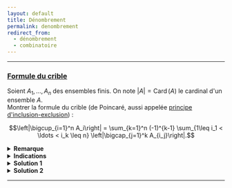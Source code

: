 ```yaml
---
layout: default
title: Dénombrement
permalink: denombrement
redirect_from:
  - dénombrement
  - combinatoire
---
```


---

<h3 id="formule-du-crible">
  <a href="#formule-du-crible" class="header">
  Formule du crible</a>
</h3>

Soient $A_1, \ldots, A_n$ des ensembles finis. On note $|A| = \operatorname{Card}(A)$ le cardinal d'un ensemble $A$.<br>
Montrer la formule du crible (de Poincaré, aussi appelée <a href="https://fr.wikipedia.org/wiki/Principe_d'inclusion-exclusion" target="_blank">principe d'inclusion-exclusion</a>) :

$$\left|\bigcup_{i=1}^n A_i\right| = \sum_{k=1}^n (-1)^{k-1} \sum_{1\leq i_1 < \ldots < i_k \leq n} \left|\bigcap_{j=1}^k A_{i_j}\right|.$$

<details>
  <summary><b>Remarque</b></summary>
    La formule du crible s'écrit aussi :
    $$\left|\bigcup_{i=1}^n A_i\right| = \sum_{k=1}^n (-1)^{k-1} \sum_{\substack{J\subset\{1,\ldots,n\}\\|J|=k}} \left|\bigcap_{j\in J} A_j\right|.$$
    Plus généralement, si $(A_i)_{i\in I}$ est une famille finie d'ensembles finis, on a :
    $$\left|\bigcup_{i\in I} A_i\right| = \sum_{\substack{J\subset I\\J\neq\emptyset}} (-1)^{|J|-1} \left|\bigcap_{j\in J} A_j\right|.$$
    Des démonstrations de ces formules peuvent être trouvées sur <a href="https://fr.wikiversity.org/wiki/Formule_du_crible/Démonstration_de_la_formule_du_crible" target="_blank">Wikiversité</a>.
</details>

<details>
  <summary><b>Indications</b></summary>
		<details>
			<summary><u>Indication solution 1</u></summary>
				Récurrence en utilisant $|A\cup B| = |A| + |B| - |A\cap B|$ et puis bien réarranger les termes.
		</details>
    <details>
			<summary><u>Indication solution 2</u></summary>
				Utiliser les fonctions indicatrices : $\mathbb 1_A(x) = 1$ si $x\in A$ et $\mathbb 1_A(x) = 0$ sinon.<br>
				Puis exploiter leurs propriétés de l'intersection, l'union et le passage au complémentaire (cf. l'exercice sur les <a href="/raisonnement-et-vocabulaire-ensembliste#fonction-indicatrice-proprietes" target="_blank">propriétés des fonctions indicatrices</a>).
				<details>
					<summary><u>Propriétés des fonctions indicatrices</u></summary>
						$$\mathbb 1_{A\cap B} = \mathbb 1_A \cdot \mathbb 1_B \qquad \mathbb 1_{A\cup B} = \mathbb 1_A + \mathbb 1_B - \mathbb 1_A \cdot \mathbb 1_B \qquad \mathbb 1_{\overline{A}} = 1 - \mathbb 1_A.$$
						$$|A| = \sum_{x\in A} \mathbb 1_A(x) = \sum_{x\in E} \mathbb 1_A(x) \quad \text{pour tout ensemble } A\subset E.$$
				</details>
    </details>
</details>

<details>
  <summary><b>Solution 1</b></summary>
    Montrons la formule du crible par récurrence sur $n\in\mathbb{N}^*$.<br>
    <li>
      <u>Initialisation :</u><br>
      Pour $n=1$, on a
      $$\left|\bigcup_{i=1}^1 A_i\right| = |A_1| \quad \text{et} \quad \sum_{k=1}^1 (-1)^{k-1} \sum_{1\leq i_1 \leq 1} \left|\bigcap_{j=1}^k A_{i_j}\right| = (-1)^0 |A_1| = |A_1|.$$
      Donc la formule du crible est vraie pour $n=1$.
    </li>
    <li>
      <u>Hérédité :</u><br>
      $$\begin{align*}
      \left|\bigcup_{i=1}^{n+1} A_i\right| &=\left|\left(\bigcup_{i=1}^{n} A_i\right) \cup A_{n+1}\right|\\
      &=\left|\bigcup_{i=1}^{n} A_i\right| + |A_{n+1}| - \left|\left(\bigcup_{i=1}^{n} A_i\right) \cap A_{n+1}\right| \quad (|A\cup B| = |A| + |B| - |A\cap B|)\\
      &=\left|\bigcup_{i=1}^{n} A_i\right| + |A_{n+1}| - \left|\bigcup_{i=1}^{n} (A_i \cap A_{n+1})\right| \quad \text{(distributivité de l'intersection sur l'union)}\\
      &=\sum_{k=1}^n (-1)^{k-1} \sum_{1\leq i_1 < \ldots < i_k \leq n} \left|\bigcap_{j=1}^k A_{i_j}\right| + |A_{n+1}|\\
      &\quad - \sum_{k=1}^n (-1)^{k-1} \sum_{1\leq i_1 < \ldots < i_k \leq n} \left|\bigcap_{j=1}^k A_{i_j} \cap A_{n+1}\right| \quad \text{(par hypothèse de récurrence)}\\
      &=\sum_{k=1}^n (-1)^{k-1} \sum_{1\leq i_1 < \ldots < i_k \leq n} \left|\bigcap_{j=1}^k A_{i_j}\right| + |A_{n+1}| + \sum_{k=1}^n (-1)^k \sum_{1\leq i_1 < \ldots < i_k \leq n} \left|\bigcap_{j=1}^k A_{i_j} \cap A_{n+1}\right|\\
      &=\sum_{k=1}^n (-1)^{k-1} \sum_{1\leq i_1 < \ldots < i_k \leq n} \left|\bigcap_{j=1}^k A_{i_j}\right| + \sum_{k=0}^n (-1)^k \sum_{1\leq i_1 < \ldots < i_k < i_{k+1} = n+1} \left|\bigcap_{j=1}^k A_{i_j}\right|\\
      &=\sum_{k=1}^{n+1} (-1)^{k-1} \sum_{1\leq i_1 < \ldots < i_k < n+1} \left|\bigcap_{j=1}^k A_{i_j}\right| + \sum_{k=1}^{n+1} (-1)^{k-1} \sum_{1\leq i_1 < \ldots < i_k = n+1} \left|\bigcap_{j=1}^k A_{i_j}\right|\\
      &=\sum_{k=1}^{n+1} (-1)^{k-1} \sum_{1\leq i_1 < \ldots < i_k \leq n+1} \left|\bigcap_{j=1}^k A_{i_j}\right|.
      \end{align*}$$
    </li>
    Ce qui conclut la preuve par récurrence.
</details>

<details>
  <summary><b>Solution 2</b></summary>
    Avec les fonctions indicatrices, nous pouvons montrer la formule du crible très simplement.<br>
    Soit $\mathbb 1_A$ la fonction indicatrice de l'ensemble $A$, i.e. $\mathbb 1_A(x) = 1$ si $x\in A$ et $\mathbb 1_A(x) = 0$ sinon.<br>
    Les fonctions indicatrices ont pour propriétés suivantes pour l'intersection, l'union et le passage au complémentaire :
    $$\mathbb 1_{A\cap B} = \mathbb 1_A \cdot \mathbb 1_B \qquad \mathbb 1_{A\cup B} = \mathbb 1_A + \mathbb 1_B - \mathbb 1_A \cdot \mathbb 1_B \qquad \mathbb 1_{\overline{A}} = 1 - \mathbb 1_A.$$
    De plus, il y a un lien entre le cardinal d'un ensemble $A\subset E$ et sa fonction indicatrice :
    $$|A| = \sum_{x\in A} \mathbb 1_A(x) = \sum_{x\in E} \mathbb 1_A(x).$$
    On a alors :
    $$\begin{align*}
    \mathbb 1_{\bigcup_{i=1}^n A_i} &= 1 - \mathbb 1_{\overline{\bigcup_{i=1}^n A_i}}\\
    &= 1 - \mathbb 1_{\bigcap_{i=1}^n \overline{A_i}}\\
    &= 1 - \prod_{i=1}^n \mathbb 1_{\overline{A_i}}\\
    &= 1 - \prod_{i=1}^n (1 - \mathbb 1_{A_i})\\
    &= 1 - \sum_{k=0}^n \sum_{1\leq i_1 < \ldots < i_k \leq n} 1^{n-k}\prod_{j=1}^k (-\mathbb 1_{A_{i_j}})\\
    &= -\sum_{k=1}^n (-1)^k \sum_{1\leq i_1 < \ldots < i_k \leq n} \prod_{j=1}^k \mathbb 1_{A_{i_j}}\\
    &= \sum_{k=1}^n (-1)^{k-1} \sum_{1\leq i_1 < \ldots < i_k \leq n} \mathbb 1_{\bigcap_{j=1}^k A_{i_j}}.
    \end{align*}$$
    Donc, en sommant sur tous les éléments de l'ensemble $\displaystyle A=\bigcup_{i=1}^n A_i$, on obtient la formule du crible :
    $$\begin{align*}
    \left|\bigcup_{i=1}^n A_i\right| &= \sum_{x\in A} \mathbb 1_{\bigcup_{i=1}^n A_i}(x)\\
    &= \sum_{x\in A} \sum_{k=1}^n (-1)^{k-1} \sum_{1\leq i_1 < \ldots < i_k \leq n} \mathbb 1_{\bigcap_{j=1}^k A_{i_j}}(x)\\
    &= \sum_{k=1}^n (-1)^{k-1} \sum_{1\leq i_1 < \ldots < i_k \leq n} \sum_{x\in A} \mathbb 1_{\bigcap_{j=1}^k A_{i_j}}(x)\\
    &= \sum_{k=1}^n (-1)^{k-1} \sum_{1\leq i_1 < \ldots < i_k \leq n} \left|\bigcap_{j=1}^k A_{i_j}\right|.
    \end{align*}$$
</details>

---
